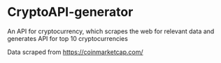 # CryptoAPI-generator

An API for cryptocurrency, which scrapes the web for relevant data and generates API for top 10 cryptocurrencies

Data scraped from https://coinmarketcap.com/
